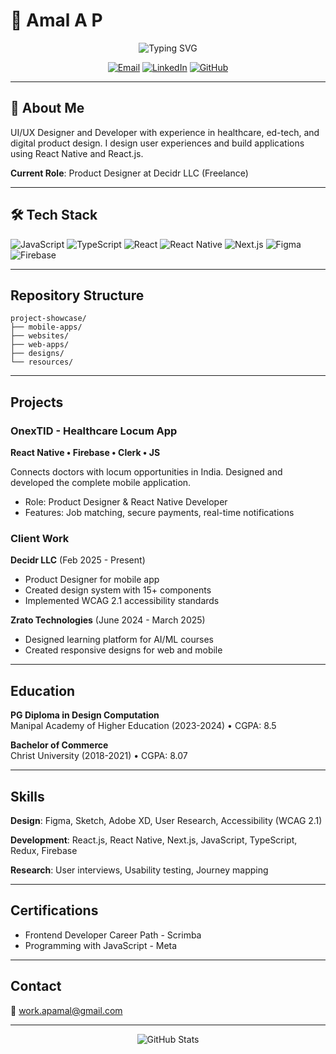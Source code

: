 # 👋 Amal A P

<div align="center">
  <img src="https://readme-typing-svg.herokuapp.com?font=Fira+Code&pause=1000&width=400&lines=UI%2FUX+Designer;React+Native+Developer;Product+Designer" alt="Typing SVG" />
</div>

<p align="center">
  <a href="mailto:work.apamal@gmail.com"><img src="https://img.shields.io/badge/Email-D14836?style=for-the-badge&logo=gmail&logoColor=white" alt="Email"/></a>
  <a href="https://www.linkedin.com/in/apamal"><img src="https://img.shields.io/badge/LinkedIn-0077B5?style=for-the-badge&logo=linkedin&logoColor=white" alt="LinkedIn"/></a>
  <a href="https://github.com/dev-apamal"><img src="https://img.shields.io/badge/GitHub-100000?style=for-the-badge&logo=github&logoColor=white" alt="GitHub"/></a>
</p>

---

## 🚀 About Me

UI/UX Designer and Developer with experience in healthcare, ed-tech, and digital product design. I design user experiences and build applications using React Native and React.js.

**Current Role**: Product Designer at Decidr LLC (Freelance)

---

## 🛠️ Tech Stack

![JavaScript](https://img.shields.io/badge/JavaScript-F7DF1E?style=for-the-badge&logo=javascript&logoColor=black)
![TypeScript](https://img.shields.io/badge/TypeScript-007ACC?style=for-the-badge&logo=typescript&logoColor=white)
![React](https://img.shields.io/badge/React-20232A?style=for-the-badge&logo=react&logoColor=61DAFB)
![React Native](https://img.shields.io/badge/React_Native-20232A?style=for-the-badge&logo=react&logoColor=61DAFB)
![Next.js](https://img.shields.io/badge/Next.js-000000?style=for-the-badge&logo=next.js&logoColor=white)
![Figma](https://img.shields.io/badge/Figma-F24E1E?style=for-the-badge&logo=figma&logoColor=white)
![Firebase](https://img.shields.io/badge/Firebase-039BE5?style=for-the-badge&logo=Firebase&logoColor=white)

---

## Repository Structure

```
project-showcase/
├── mobile-apps/
├── websites/  
├── web-apps/   
├── designs/        
└── resources/         
```

---

## Projects

### OnexTID - Healthcare Locum App
**React Native • Firebase • Clerk • JS**

Connects doctors with locum opportunities in India. Designed and developed the complete mobile application.

- Role: Product Designer & React Native Developer
- Features: Job matching, secure payments, real-time notifications

### Client Work

**Decidr LLC** (Feb 2025 - Present)
- Product Designer for mobile app
- Created design system with 15+ components
- Implemented WCAG 2.1 accessibility standards

**Zrato Technologies** (June 2024 - March 2025)  
- Designed learning platform for AI/ML courses
- Created responsive designs for web and mobile

---

## Education

**PG Diploma in Design Computation**  
Manipal Academy of Higher Education (2023-2024) • CGPA: 8.5

**Bachelor of Commerce**  
Christ University (2018-2021) • CGPA: 8.07

---

## Skills

**Design**: Figma, Sketch, Adobe XD, User Research, Accessibility (WCAG 2.1)

**Development**: React.js, React Native, Next.js, JavaScript, TypeScript, Redux, Firebase

**Research**: User interviews, Usability testing, Journey mapping

---

## Certifications

- Frontend Developer Career Path - Scrimba
- Programming with JavaScript - Meta

---

## Contact

📧 work.apamal@gmail.com  

---

<div align="center">
  <img src="https://github-readme-stats.vercel.app/api?username=dev-apamal&show_icons=true&theme=react&hide_border=true" alt="GitHub Stats" />
</div>
